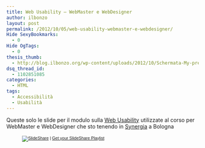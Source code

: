 ```yaml
---
title: Web Usability – WebMaster e WebDesigner
author: ilbonzo
layout: post
permalink: /2012/10/05/web-usability-webmaster-e-webdesigner/
Hide SexyBookmarks:
  - 0
Hide OgTags:
  - 0
thesis_thumb:
  - http://blog.ilbonzo.org/wp-content/uploads/2012/10/Schermata-My-presentations-Chromium-150x150.png
dsq_thread_id:
  - 1102851085
categories:
  - HTML
tags:
  - Accessibilità
  - Usabilità
---
```

Queste solo le slide per il modulo sulla [Web Usability][1] utilizzate al corso per WebMaster e WebDesigner che sto tenendo in [Synergia][2] a Bologna

<div style="width:422px;margin:auto;">
  <div style="font-size:11px;font-family:tahoma,arial;height:26px;padding-top:2px;text-align:left;">
    <a title="SlideShare" href="http://www.slideshare.net/?src=multiwidget"><img src="http://static.slidesharecdn.com/swf/logo_embd.png" style="border:0px none;margin-bottom:-5px" alt="SlideShare" /></a> | <a href="http://www.slideshare.net/widgets/playlist" title="Get your SlideShare Playlist">Get your SlideShare Playlist</a>
  </div>
</div>

<div class='kindleWidget kindleLight' >
  
</div>



 [1]: http://it.wikipedia.org/wiki/Usabilit%C3%A0_del_web
 [2]: http://www.synergia.it/